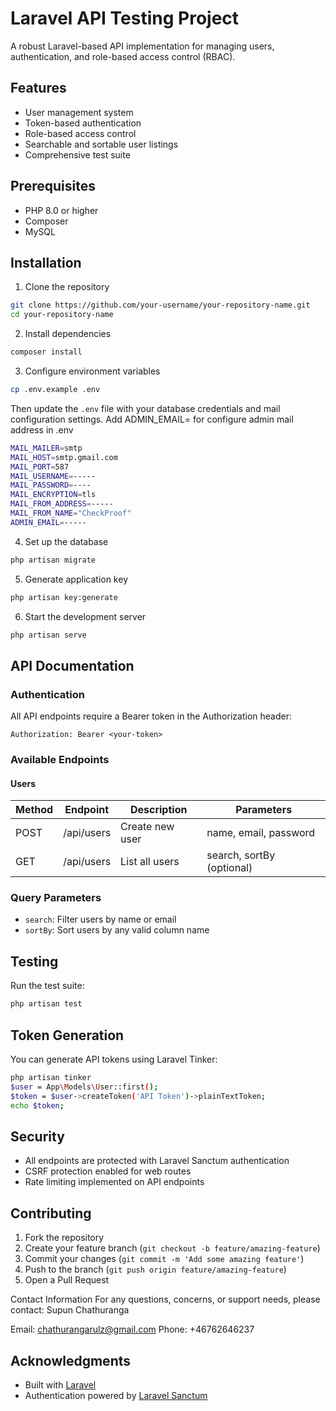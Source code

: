 # Laravel API Testing Project

A robust Laravel-based API implementation for managing users, authentication, and role-based access control (RBAC).

## Features

- User management system
- Token-based authentication
- Role-based access control
- Searchable and sortable user listings
- Comprehensive test suite

## Prerequisites

- PHP 8.0 or higher
- Composer
- MySQL

## Installation

1. Clone the repository
```bash
git clone https://github.com/your-username/your-repository-name.git
cd your-repository-name
```

2. Install dependencies
```bash
composer install
```

3. Configure environment variables
```bash
cp .env.example .env
```
Then update the `.env` file with your database credentials and mail configuration settings.
Add ADMIN_EMAIL= for configure admin mail address in .env
```bash
MAIL_MAILER=smtp
MAIL_HOST=smtp.gmail.com
MAIL_PORT=587
MAIL_USERNAME=-----
MAIL_PASSWORD=----
MAIL_ENCRYPTION=tls
MAIL_FROM_ADDRESS=-----
MAIL_FROM_NAME="CheckProof"
ADMIN_EMAIL=-----
```
4. Set up the database
```bash
php artisan migrate
```

5. Generate application key
```bash
php artisan key:generate
```

6. Start the development server
```bash
php artisan serve
```

## API Documentation

### Authentication
All API endpoints require a Bearer token in the Authorization header:
```
Authorization: Bearer <your-token>
```

### Available Endpoints

#### Users

| Method | Endpoint      | Description        | Parameters                    |
|--------|--------------|--------------------|-----------------------------|
| POST   | /api/users   | Create new user    | name, email, password      |
| GET    | /api/users   | List all users     | search, sortBy (optional)  |

### Query Parameters

- `search`: Filter users by name or email
- `sortBy`: Sort users by any valid column name

## Testing

Run the test suite:
```bash
php artisan test
```

## Token Generation

You can generate API tokens using Laravel Tinker:

```bash
php artisan tinker
$user = App\Models\User::first();
$token = $user->createToken('API Token')->plainTextToken;
echo $token;
```

## Security

- All endpoints are protected with Laravel Sanctum authentication
- CSRF protection enabled for web routes
- Rate limiting implemented on API endpoints

## Contributing

1. Fork the repository
2. Create your feature branch (`git checkout -b feature/amazing-feature`)
3. Commit your changes (`git commit -m 'Add some amazing feature'`)
4. Push to the branch (`git push origin feature/amazing-feature`)
5. Open a Pull Request

Contact Information
For any questions, concerns, or support needs, please contact:
Supun Chathuranga

Email: chathurangarulz@gmail.com
Phone: +46762646237

## Acknowledgments

- Built with [Laravel](https://laravel.com/)
- Authentication powered by [Laravel Sanctum](https://laravel.com/docs/sanctum)

